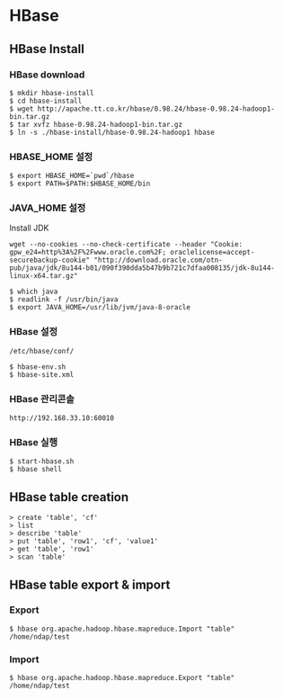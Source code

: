 HBase
=====

HBase Install 
-------------

### HBase download
```
$ mkdir hbase-install
$ cd hbase-install
$ wget http://apache.tt.co.kr/hbase/0.98.24/hbase-0.98.24-hadoop1-bin.tar.gz
$ tar xvfz hbase-0.98.24-hadoop1-bin.tar.gz
$ ln -s ./hbase-install/hbase-0.98.24-hadoop1 hbase
```

### HBASE_HOME 설정
```
$ export HBASE_HOME=`pwd`/hbase
$ export PATH=$PATH:$HBASE_HOME/bin
```

### JAVA_HOME 설정

Install JDK

```shell
wget --no-cookies --no-check-certificate --header "Cookie: gpw_e24=http%3A%2F%2Fwww.oracle.com%2F; oraclelicense=accept-securebackup-cookie" "http://download.oracle.com/otn-pub/java/jdk/8u144-b01/090f390dda5b47b9b721c7dfaa008135/jdk-8u144-linux-x64.tar.gz"
```

```
$ which java
$ readlink -f /usr/bin/java
$ export JAVA_HOME=/usr/lib/jvm/java-8-oracle
```

### HBase 설정

`/etc/hbase/conf/`
```
$ hbase-env.sh 
$ hbase-site.xml 
```

### HBase 관리콘솔

```
http://192.168.33.10:60010
```

### HBase 실행
```
$ start-hbase.sh
$ hbase shell
```


HBase table creation
---------------------

```
> create 'table', 'cf'
> list
> describe 'table'
> put 'table', 'row1', 'cf', 'value1'
> get 'table', 'row1'
> scan 'table'
```

HBase table export & import
---------------------------

### Export
```
$ hbase org.apache.hadoop.hbase.mapreduce.Import "table" /home/ndap/test
```

### Import
```
$ hbase org.apache.hadoop.hbase.mapreduce.Export "table" /home/ndap/test
```
